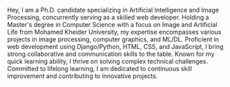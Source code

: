 Hey, I am a Ph.D. candidate specializing in Artificial Intelligence and Image Processing, concurrently serving as a skilled web developer. Holding a Master's degree in Computer Science with a focus on Image and Artificial Life from Mohamed Kheider University, my expertise encompasses various projects in image processing, computer graphics, and ML/DL. Proficient in web development using Django/Python, HTML, CSS, and JavaScript, I bring strong collaborative and communication skills to the table. Known for my quick learning ability, I thrive on solving complex technical challenges. Committed to lifelong learning, I am dedicated to continuous skill improvement and contributing to innovative projects.
